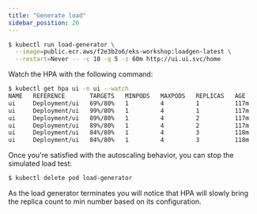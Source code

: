 ```yaml
---
title: "Generate load"
sidebar_position: 20
---
```


```bash hook=hpa-pod-scaleout hookTimeout=330
$ kubectl run load-generator \
  --image=public.ecr.aws/f2e3b2o6/eks-workshop:loadgen-latest \
  --restart=Never -- -c 10 -q 5 -z 60m http://ui.ui.svc/home
```

Watch the HPA with the following command:

```bash test=false
$ kubectl get hpa ui -n ui --watch
NAME   REFERENCE       TARGETS   MINPODS   MAXPODS   REPLICAS   AGE
ui     Deployment/ui   69%/80%   1         4         1          117m
ui     Deployment/ui   99%/80%   1         4         1          117m
ui     Deployment/ui   89%/80%   1         4         2          117m
ui     Deployment/ui   89%/80%   1         4         2          117m
ui     Deployment/ui   84%/80%   1         4         3          118m
ui     Deployment/ui   84%/80%   1         4         3          118m
```

Once you're satisfied with the autoscaling behavior, you can stop the simulated load test:

```bash timeout=180
$ kubectl delete pod load-generator
```

As the load generator terminates you will notice that HPA will slowly bring the replica count to min number based on its configuration. 
